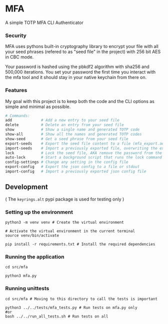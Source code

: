 # MFA

A simple TOTP MFA CLI Authenticator


### Security

MFA uses pythons built-in cryptography library to encrypt your file
with all your seed phrases (refered to as "seed file" in the project)
with 256 bit AES in CBC mode. 

Your password is hashed using the pbkdf2 algorithm with sha256 and
500,000 iterations. You set your password the first time you interact
with the mfa tool and it should stay in your native keychain from there on.

### Features

My goal with this project is to keep both the code and the CLI options
as simple and minimal as possible.

```bash
# Commands:
add             # Add a new entry to your seed file
delete          # Delete an entry from your seed file
show            # Show a single name and generated TOTP code
show-all        # Show all the names and generated TOTP codes
show-seed       # Get a seed phrase from your seed file
export-seeds    # Export the seed file content to a file (mfa_export.aes)
import-seeds    # Import a previously exported file, overwriting the existing seeds
lock            # Lock the seed file, AKA remove the password from the keyring
auto-lock       # Start a background script that runs the lock command at user set intervals
config-settings # Change any setting in the config file
export-config   # Export the json config to a file or stdout
import-config   # Import a previously exported json config file
```


## Development

( The `keyrings.alt` pypi package is used for testing only )

### Setting up the environment

```python3
python3 -m venv venv # Create the virtual environment

# Activate the virtual environment in the current terminal
source venv/bin/activate 

pip install -r requirements.txt # Install the required dependencies
```

### Running the application
```python3
cd src/mfa

python3 mfa.py
```

### Running unittests

```python3
cd src/mfa # Moving to this directory to call the tests is important

python3 ../../tests/mfa_tests.py # Run tests on mfa.py only
#or
bash ../../run_all_tests.sh # Run tests on all
```


